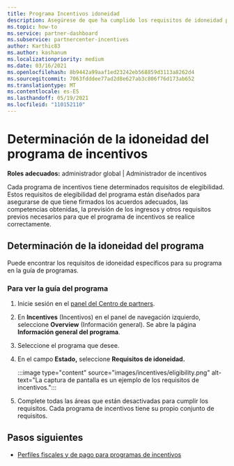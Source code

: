 ```yaml
---
title: Programa Incentivos idoneidad
description: Asegúrese de que ha cumplido los requisitos de idoneidad para el programa de incentivos. Este proceso incluye la comprobación de la idoneidad en la guía del programa.
ms.topic: how-to
ms.service: partner-dashboard
ms.subservice: partnercenter-incentives
author: Karthic83
ms.author: kashanum
ms.localizationpriority: medium
ms.date: 03/16/2021
ms.openlocfilehash: 8b9442a99aaf1ed23242eb568859d3113a8262d4
ms.sourcegitcommit: 7063fdddee77ad2d8e627ab3c806f76d173ab652
ms.translationtype: MT
ms.contentlocale: es-ES
ms.lasthandoff: 05/19/2021
ms.locfileid: "110152110"
---
```

# <a name="determine-your-incentives-program-eligibility"></a>Determinación de la idoneidad del programa de incentivos

**Roles adecuados:** administrador global | Administrador de incentivos

Cada programa de incentivos tiene determinados requisitos de elegibilidad. Estos requisitos de elegibilidad del programa están diseñados para asegurarse de que tiene firmados los acuerdos adecuados, las competencias obtenidas, la previsión de los ingresos y otros requisitos previos necesarios para que el programa de incentivos se realice correctamente.

## <a name="determining-your-program-eligibility"></a>Determinación de la idoneidad del programa

Puede encontrar los requisitos de idoneidad específicos para su programa en la guía de programas. 

### <a name="to-see-your-program-guide"></a>Para ver la guía del programa

1. Inicie sesión en el [panel del Centro de partners](https://partner.microsoft.com/dashboard/).

2. En **Incentives** (Incentivos) en el panel de navegación izquierdo, seleccione **Overview** (Información general). Se abre la página **Información general del programa**.

3. Seleccione el programa que desee.

4. En el campo **Estado,** seleccione **Requisitos de idoneidad.**

   :::image type="content" source="images/incentives/eligibility.png" alt-text="La captura de pantalla es un ejemplo de los requisitos de incentivos.":::

5. Complete todas las áreas que están desactivadas para cumplir los requisitos. Cada programa de incentivos tiene su propio conjunto de requisitos.

## <a name="next-steps"></a>Pasos siguientes

- [Perfiles fiscales y de pago para programas de incentivos](incentives-create-and-manage-your-payout-and-tax-profiles.md)
